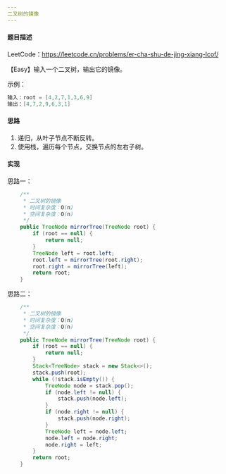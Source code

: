 ```yaml
---
二叉树的镜像
---
```


#### 题目描述

LeetCode：https://leetcode.cn/problems/er-cha-shu-de-jing-xiang-lcof/

【Easy】输入一个二叉树，输出它的镜像。

示例：

```java
输入：root = [4,2,7,1,3,6,9]
输出：[4,7,2,9,6,3,1]
```

#### 思路

1. 递归，从叶子节点不断反转。
2. 使用栈，遍历每个节点，交换节点的左右子树。

#### 实现

思路一：

```java
    /**
     * 二叉树的镜像
     * 时间复杂度：O(n)
     * 空间复杂度：O(n)
     */
    public TreeNode mirrorTree(TreeNode root) {
        if (root == null) {
            return null;
        }
        TreeNode left = root.left;
        root.left = mirrorTree(root.right);
        root.right = mirrorTree(left);
        return root;
    }
```

思路二：

```java
    /**
     * 二叉树的镜像
     * 时间复杂度：O(n)
     * 空间复杂度：O(n)
     */
    public TreeNode mirrorTree(TreeNode root) {
        if (root == null) {
            return null;
        }
        Stack<TreeNode> stack = new Stack<>();
        stack.push(root);
        while (!stack.isEmpty()) {
            TreeNode node = stack.pop();
            if (node.left != null) {
                stack.push(node.left);
            }
            if (node.right != null) {
                stack.push(node.right);
            }
            TreeNode left = node.left;
            node.left = node.right;
            node.right = left;
        }
        return root;
    }
```

